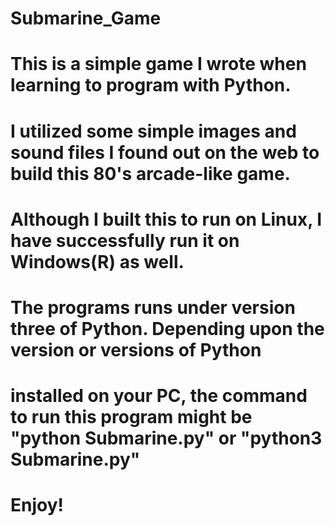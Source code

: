 # Submarine_Game

# This is a simple game I wrote when learning to program with Python.  
# I utilized some simple images and sound files I found out on the web to build this 80's arcade-like game.  
# Although I built this to run on Linux, I have successfully run it on Windows(R) as well.
# The programs runs under version three of Python.  Depending upon the version or versions of Python
# installed on your PC, the command to run this program might be "python Submarine.py" or "python3 Submarine.py"
# Enjoy!
